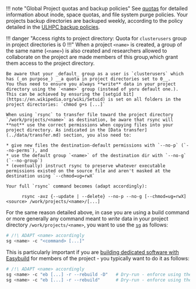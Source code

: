
!!! note "Global Project quotas and backup policies"
    See [quotas](../filesystems/quotas.md) for detailed information about inode,
    space quotas, and file system purge policies.
    Your projects backup directories are backuped weekly, according to the policy detailed in the [ULHPC backup policies](../data/backups.md).

<!--start-warning-clusterusers-->

!!! danger "Access rights to project directory: Quota for `clusterusers` group in project directories is 0 !!!"
    When a project `<name>` is created, a group of the same name (`<name>`) is also created and researchers allowed to collaborate on the project are made members of this group,which grant them access to the project directory.

    Be aware that your _default_ group as a user is `clusterusers` which has (_on purpose_) __a quota in project directories set to 0__.
    You thus need to ensure you always **write** data in your project directory using the `<name>` group (instead of yoru default one.).
    This can be achieved by ensuring the [setgid bit](https://en.wikipedia.org/wiki/Setuid) is set on all folders in the project directories: `chmod g+s [...]`

    When using `rsync` to transfer file toward the project directory `/work/projects/<name>` as destination, be aware that rsync will **not** use the correct permissions when copying files into your project directory. As indicated in the [Data transfer](../data/transfer.md) section, you also need to:

    * give new files the destination-default permissions with `--no-p` (`--no-perms`), and
    * use the default group `<name>` of the destination dir with `--no-g` (`--no-group`)
    * (eventually) instruct rsync to preserve whatever executable permissions existed on the source file and aren't masked at the destination using `--chmod=ug=rwX`

    Your full `rsync` command becomes (adapt accordingly):

          rsync -avz {--update | --delete} --no-p --no-g [--chmod=ug=rwX] <source> /work/projects/<name>/[...]

For the same reason detailed above, in case you are using a build command or
more generally any command meant to _write_ data in your project directory
`/work/projects/<name>`, you want to use the
[`sg`](https://linux.die.net/man/1/sg) as follows:

```bash
# /!\ ADAPT <name> accordingly
sg <name> -c "<command> [...]"
```

This is particularly important if you are [building dedicated software with
Easybuild](../environment/easybuild.md) for members of the project - you typically want to do it as follows:

```bash
# /!\ ADAPT <name> accordingly
sg <name> -c "eb [...] -r --rebuild -D"   # Dry-run - enforce using the '<name>' group
sg <name> -c "eb [...] -r --rebuild"      # Dry-run - enforce using the '<name>' group
```



<!--end-warning-clusterusers-->
